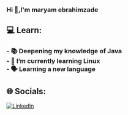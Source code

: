 ### Hi  👋,I'm maryam ebrahimzade
<!--
**maryamebrahimzade/maryamebrahimzade** is a ✨ _special_ ✨ repository because its `README.md` (this file) appears on your GitHub profile.

Here are some ideas to get you started:
-->
## :computer: Learn:<br>
### - :books: Deepening my knowledge of Java<br>- 🌱 I’m currently learning Linux<br>- :speaking_head: Learning a new language



## 🌐 Socials:
[![LinkedIn](https://img.shields.io/badge/LinkedIn-%230077B5.svg?logo=linkedin&logoColor=white)](https://linkedin.com/in/https://www.linkedin.com/in/maryam-ebrahimzade) 

